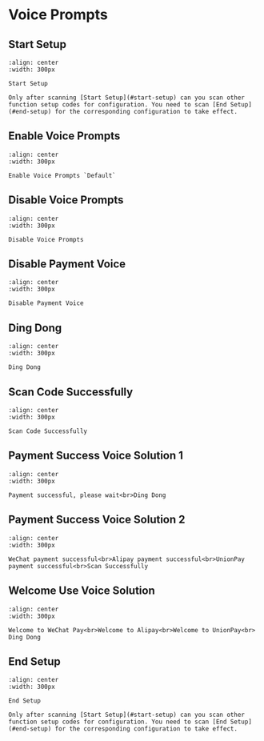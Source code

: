 # Voice Prompts

## Start Setup

```{figure} ../../media/S_CMD_0001.png
:align: center
:width: 300px

Start Setup
```

```{note}
Only after scanning [Start Setup](#start-setup) can you scan other function setup codes for configuration. You need to scan [End Setup](#end-setup) for the corresponding configuration to take effect.
```

## Enable Voice Prompts

```{figure} ../../media/S_CMD_040A.png
:align: center
:width: 300px

Enable Voice Prompts `Default`
```

## Disable Voice Prompts

```{figure} ../../media/S_CMD_040B.png
:align: center
:width: 300px

Disable Voice Prompts
```

## Disable Payment Voice

```{figure} ../../media/S_CMD_040F.png
:align: center
:width: 300px

Disable Payment Voice
```

## Ding Dong

```{figure} ../../media/S_CMD_2002.png
:align: center
:width: 300px

Ding Dong
```

## Scan Code Successfully

```{figure} ../../media/S_CMD_2003.png
:align: center
:width: 300px

Scan Code Successfully
```

## Payment Success Voice Solution 1

```{figure} ../../media/S_CMD_2004.png
:align: center
:width: 300px

Payment successful, please wait<br>Ding Dong
```

## Payment Success Voice Solution 2

```{figure} ../../media/S_CMD_2005.png
:align: center
:width: 300px

WeChat payment successful<br>Alipay payment successful<br>UnionPay  payment successful<br>Scan Successfully
```

## Welcome Use Voice Solution

```{figure} ../../media/S_CMD_2006.png
:align: center
:width: 300px

Welcome to WeChat Pay<br>Welcome to Alipay<br>Welcome to UnionPay<br>
Ding Dong
```



## End Setup

```{figure} ../../media/S_CMD_0000.png
:align: center
:width: 300px

End Setup
```

```{note}
Only after scanning [Start Setup](#start-setup) can you scan other function setup codes for configuration. You need to scan [End Setup](#end-setup) for the corresponding configuration to take effect.
```